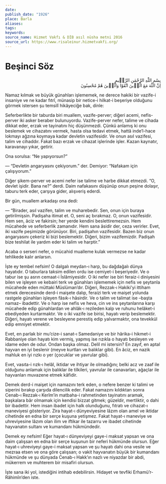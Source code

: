 ```yaml
---
date: 
publish_date: "1926"
place: Barla
aliases: 
tags: 
keywords:
source_name: Hizmet Vakfı & DİB asıl nüsha metni 2016
source_url: https://www.risaleinur.hizmetvakfi.org/
---
```


# Beşinci Söz

<p class="arabic" dir="rtl">بِسْمِ اللّٰهِ الرَّحْمٰنِ الرَّحٖيمِ<br/>اِنَّ اللّٰهَ مَعَ الَّذٖينَ اتَّقَوْا وَالَّذٖينَ هُمْ مُحْسِنُونَ</p>

Namaz kılmak ve büyük günahları işlememek, ne derece hakiki bir vazife-i insaniye ve ne kadar fıtrî, münasip bir netice-i hilkat-i beşeriye olduğunu görmek istersen şu temsilî hikâyeciğe bak, dinle:

Seferberlikte bir taburda biri muallem, vazife-perver; diğeri acemi, nefis-perver iki asker beraber bulunuyordu. Vazife-perver nefer, talime ve cihada dikkat eder, erzak ve tayinatını hiç düşünmezdi. Çünkü anlamış ki onu beslemek ve cihazatını vermek, hasta olsa tedavi etmek, hattâ inde’l-hace lokmayı ağzına koymaya kadar devletin vazifesidir. Ve onun asıl vazifesi, talim ve cihaddır. Fakat bazı erzak ve cihazat işlerinde işler. Kazan kaynatır, karavanayı yıkar, getirir.

Ona sorulsa: “Ne yapıyorsun?”

— “Devletin angaryasını çekiyorum.” der. Demiyor: “Nafakam için çalışıyorum.”

Diğer şikem-perver ve acemi nefer ise talime ve harbe dikkat etmezdi. “O, devlet işidir. Bana ne?” derdi. Daim nafakasını düşünüp onun peşine dolaşır, taburu terk eder, çarşıya gider, alışveriş ederdi.

Bir gün, muallem arkadaşı ona dedi:

— “Birader, asıl vazifen, talim ve muharebedir. Sen, onun için buraya getirilmişsin. Padişaha itimat et. O, seni aç bırakmaz. O, onun vazifesidir. Hem sen, âciz ve fakirsin; her yerde kendini beslettiremezsin. Hem mücahede ve seferberlik zamanıdır. Hem sana âsidir der, ceza verirler. Evet, iki vazife peşimizde görünüyor. Biri, padişahın vazifesidir. Bazen biz onun angaryasını çekeriz ki bizi beslemektir. Diğeri, bizim vazifemizdir. Padişah bize teshilat ile yardım eder ki talim ve harptir.”

Acaba o serseri nefer, o mücahid mualleme kulak vermezse ne kadar tehlikede kalır anlarsın.

İşte ey tembel nefsim! O dalgalı meydan-ı harp, bu dağdağalı dünya hayatıdır. O taburlara taksim edilen ordu ise cemiyet-i beşeriyedir. Ve o tabur ise şu asrın cemaat-i İslâmiyesidir. O iki nefer ise biri feraiz-i diniyesini bilen ve işleyen ve kebairi terk ve günahları işlememek için nefis ve şeytanla mücahede eden müttaki Müslüman’dır. Diğeri, Rezzak-ı Hakiki’yi ittiham etmek derecesinde derd-i maişete dalıp, feraizi terk ve maişet yolunda rastgele günahları işleyen fâsık-ı hâsirdir. Ve o talim ve talimat ise –başta namaz– ibadettir. Ve o harp ise nefis ve heva, cin ve ins şeytanlarına karşı mücahede edip günahlardan ve ahlâk-ı rezileden kalp ve ruhunu helâket-i ebediyeden kurtarmaktır. Ve o iki vazife ise birisi, hayatı verip beslemektir. Diğeri, hayatı verene ve besleyene perestiş edip yalvarmaktır, ona tevekkül edip emniyet etmektir.

Evet, en parlak bir mu’cize-i sanat-ı Samedaniye ve bir hârika-i hikmet-i Rabbaniye olan hayatı kim vermiş, yapmış ise rızıkla o hayatı besleyen ve idame eden de odur. Ondan başka olmaz. Delil mi istersin? En zayıf, en aptal hayvan en iyi beslenir (meyve kurtları ve balıklar gibi). En âciz, en nazik mahluk en iyi rızkı o yer (çocuklar ve yavrular gibi).

Evet, vasıta-i rızk-ı helâl, iktidar ve ihtiyar ile olmadığını; belki acz ve zaaf ile olduğunu anlamak için balıklar ile tilkileri, yavrular ile canavarları, ağaçlar ile hayvanları muvazene etmek kâfidir.

Demek derd-i maişet için namazını terk eden, o nefere benzer ki talimi ve siperini bırakıp çarşıda dilencilik eder. Fakat namazını kıldıktan sonra Cenab-ı Rezzak-ı Kerîm’in matbaha-i rahmetinden tayinatını aramak, başkalara bâr olmamak için kendisi bizzat gitmek; güzeldir, mertliktir, o dahi bir ibadettir. Hem insan ibadet için halk olunduğunu, fıtratı ve cihazat-ı maneviyesi gösteriyor. Zira hayat-ı dünyeviyesine lâzım olan amel ve iktidar cihetinde en edna bir serçe kuşuna yetişmez. Fakat hayat-ı maneviye ve uhreviyesine lâzım olan ilim ve iftikar ile tazarru ve ibadet cihetinde hayvanatın sultanı ve kumandanı hükmündedir.

Demek ey nefsim! Eğer hayat-ı dünyeviyeyi gaye-i maksat yapsan ve ona daim çalışsan en edna bir serçe kuşunun bir neferi hükmünde olursun. Eğer hayat-ı uhreviyeyi gaye-i maksat yapsan ve şu hayatı dahi ona vesile ve mezraa etsen ve ona göre çalışsan; o vakit hayvanatın büyük bir kumandanı hükmünde ve şu dünyada Cenab-ı Hakk’ın nazlı ve niyazdar bir abdi, mükerrem ve muhterem bir misafiri olursun.

İşte sana iki yol, istediğini intihab edebilirsin. Hidayet ve tevfiki Erhamü’r-Râhimîn’den iste.
